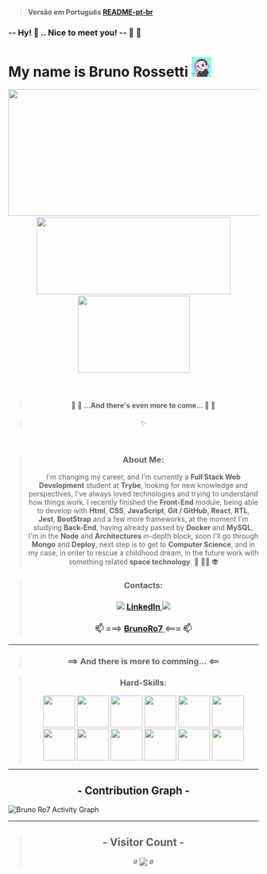 > #### Versão em Português [README-pt-br](README-pt-br)

### **-- Hy!** 👋 ..  **Nice to meet you! --** 🤗 🤝
# **My name is Bruno Rossetti** <img height="40vh" width="40vh" src="brunoro7-avatar2.png">

<div style="display:inline_block" align="center">
  <a href="https://github.com/brunoro7/github-readme-stats">
    <img height="255vh" width="615vh" src="https://github-readme-streak-stats.herokuapp.com/?user=brunoro7&theme=tokyonight" />
  </a>

  </br>
  <a href="https://github.com/brunoro7/github-readme-stats">
    <img height="155vh" width="390vh"  src="https://github-readme-stats.vercel.app/api?username=brunoro7&count_private=true&show_icons=true&theme=tokyonight" />
    <img height="155vh" width="225vh" src="https://github-readme-stats.vercel.app/api/top-langs/?username=brunoro7&count_private=true&theme=tokyonight" />
  </a>
</div></br> 
</br>

<div style="display:inline_block" align="center">

>#### 🚧 🚧 ...**And there's even more to come**... 🚧 🚧

> ✨
</br>

> ### **About Me**: 
> I'm changing my career, and I'm currently a **Full Stack Web Development** student at **Trybe**, looking for new knowledge and perspectives, I've always loved technologies and trying to understand how things work. I recently finished the **Front-End** module, being able to develop with **Html**, **CSS**, **JavaScript**, **Git / GitHub**, **React**, **RTL**, **Jest**, **BootStrap** and a few more frameworks, at the moment I'm studying **Back-End**, having already passed by **Docker** and **MySQL**, I'm in the **Node** and **Architectures** in-depth block, soon I'll go through **Mongo** and **Deploy**, next step is to get to **Computer Science**, and in my case, in order to rescue a childhood dream, in the future work with something related **space technology**. 🚀 🧑‍🚀 👽

> ### **Contacts**:
> ### <img width=15px src="https://cdn.jsdelivr.net/gh/devicons/devicon/icons/linkedin/linkedin-original.svg" /> [ **LinkedIn** ](https://www.linkedin.com/in/brunoro7/) <img width=15px src="https://cdn.jsdelivr.net/gh/devicons/devicon/icons/linkedin/linkedin-original.svg" />
> ### 📫 ===> [ **BrunoRo7** ](bruno.ro7c@gmail.com) <=== 📫

---
> ### ==> And there is more to comming... <==
</div>

<div style="display:inline_block" align="center">

> ### **Hard-Skills**: <br>
> <img width=64px height=64px src="https://cdn.jsdelivr.net/gh/devicons/devicon/icons/html5/html5-original-wordmark.svg" />
> <img width=64px height=64px src="https://cdn.jsdelivr.net/gh/devicons/devicon/icons/css3/css3-original-wordmark.svg" />
> <img width=64px height=64px src="https://cdn.jsdelivr.net/gh/devicons/devicon/icons/github/github-original-wordmark.svg" />
> <img width=64px height=64px src="https://cdn.jsdelivr.net/gh/devicons/devicon/icons/git/git-plain-wordmark.svg" />
> <img width=64px height=64px src="https://cdn.jsdelivr.net/gh/devicons/devicon/icons/javascript/javascript-plain.svg" />
> <img width=64px height=64px src="https://cdn.jsdelivr.net/gh/devicons/devicon/icons/react/react-original-wordmark.svg" />
> <img width=64px height=64px src="https://testing-library.com/img/octopus-64x64.png" />
> <img width=64px height=64px src="https://cdn.jsdelivr.net/gh/devicons/devicon/icons/jest/jest-plain.svg" />
> <img width=64px height=64px src="https://cdn.jsdelivr.net/gh/devicons/devicon/icons/bootstrap/bootstrap-original-wordmark.svg" />
> <img width=64px height=64px src="https://cdn.jsdelivr.net/gh/devicons/devicon/icons/docker/docker-original-wordmark.svg" />
> <img width=64px height=64px src="https://cdn.jsdelivr.net/gh/devicons/devicon/icons/mysql/mysql-original-wordmark.svg" />
> <img width=64px height=64px src="https://cdn.jsdelivr.net/gh/devicons/devicon/icons/nodejs/nodejs-original-wordmark.svg" />

</div>

---
<p align="center">
 <h2 align="center">- Contribution Graph -</h2>
<p>
<img alt="Bruno Ro7 Activity Graph" src="https://activity-graph.herokuapp.com/graph?username=brunoro7&bg_color=1F222E&color=0077b6&line=b5179e&point=f72585&hide_border=true&area_color=0077b6&area=true" />
</p>

---
<div align="center">

> ## - Visitor Count -
>  &oslash; <a align="center"><img align="center" src="https://profile-counter.glitch.me/{brunoro7}/count.svg" /></a> &oslash;

</div>
